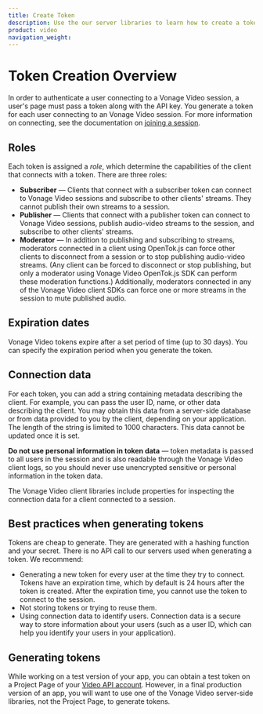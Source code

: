 ```yaml
---
title: Create Token
description: Use the our server libraries to learn how to create a token. Tokens allow participants to use audio, video, and messaging functionality in your application.
product: video
navigation_weight: 
---
```


# Token Creation Overview

In order to authenticate a user connecting to a Vonage Video session, a user's page must pass a token along with the API key. You generate a token for each user connecting to an Vonage Video session. For more information on connecting, see the documentation on [joining a session](/video/tutorials/create-session).

## Roles

Each token is assigned a _role_, which determine the capabilities of the client that connects with a token. There are three roles:

* **Subscriber** — Clients that connect with a subscriber token can connect to Vonage Video sessions and subscribe to other clients' streams. They cannot publish their own streams to a session.
* **Publisher** — Clients that connect with a publisher token can connect to Vonage Video sessions, publish audio-video streams to the session, and subscribe to other clients' streams.
* **Moderator** — In addition to publishing and subscribing to streams, moderators connected in a client using OpenTok.js can force other clients to disconnect from a session or to stop publishing audio-video streams. (Any client can be forced to disconnect or stop publishing, but only a moderator using Vonage Video OpenTok.js SDK can perform these moderation functions.) Additionally, moderators connected in any of the Vonage Video client SDKs can force one or more streams in the session to mute published audio.

## Expiration dates

Vonage Video tokens expire after a set period of time (up to 30 days). You can specify the expiration period when you generate the token.

## Connection data

For each token, you can add a string containing metadata describing the client. For example, you can pass the user ID, name, or other data describing the client. You may obtain this data from a server-side database or from data provided to you by the client, depending on your application. The length of the string is limited to 1000 characters. This data cannot be updated once it is set.

**Do not use personal information in token data** — token metadata is passed to all users in the session and is also readable through the Vonage Video client logs, so you should never use unencrypted sensitive or personal information in the token data.

 <!--OPT-TODO See [security best practices](/developer/guides/security/#best-practices). -->

The Vonage Video client libraries include properties for inspecting the connection data for a client connected to a session.

## Best practices when generating tokens

Tokens are cheap to generate. They are generated with a hashing function and your secret. There is no API call to our servers used when generating a token. We recommend:

* Generating a new token for every user at the time they try to connect. Tokens have an expiration time, which by default is 24 hours after the token is created. After the expiration time, you cannot use the token to connect to the session.
* Not storing tokens or trying to reuse them.
* Using connection data to identify users. Connection data is a secure way to store information about your users (such as a user ID, which can help you identify your users in your application).

## Generating tokens

While working on a test version of your app, you can obtain a test token on a Project Page of your [Video API account](https://ui.idp.vonage.com/ui/auth/login). However, in a final production version of an app, you will want to use one of the Vonage Video server-side libraries, not the Project Page, to generate tokens.